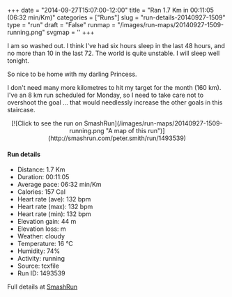 +++
date = "2014-09-27T15:07:00-12:00"
title = "Ran 1.7 Km in 00:11:05 (06:32 min/Km)"
categories = ["Runs"]
slug = "run-details-20140927-1509"
type = "run"
draft = "False"
runmap = "/images/run-maps/20140927-1509-running.png"
svgmap = '<polyline points="60 46, 59 46, 58 48, 56 50, 54 52, 52 54, 50 55, 49 57, 48 62, 46 64, 44 66, 37 66, 28 66, 25 65, 22 65, 19 64, 16 62, 14 61, 8 62, 5 62, 2 62, 0 62, 1 60, 1 57, 1 54, 2 52, 3 50, 4 47, 7 45, 11 42, 14 42, 20 39, 22 38, 25 36, 28 35, 33 33, 36 32, 45 31, 51 30, 57 29, 69 27, 72 27, 70 29, 71 30, 74 29, 77 29, 79 31, 82 32, 97 35, 100 36, 99 39, 96 43, 94 48, 94 53, 92 55, 93 59, 92 62, 92 64, 91 67, 88 70, 85 70, 83 71, 79 72, 76 73, 72 73, 65 73, 62 73, 59 72, 53 71, 50 71, 47 70, 46 68, 48 66, 49 63, 50 61, 51 59, 53 57, 55 55, 56 53, 58 50, 59 48, 60 47">'
+++

I am so washed out. I think I've had six hours sleep in the last 48 hours, and no more than 10 in the last 72. The world is quite unstable. I will sleep well tonight.  

So nice to be home with my darling Princess. 

I don't need many more kilometres to hit my target for the month (160 km). I've an 8 km run scheduled for Monday, so I need to take care not to overshoot the goal ... that would needlessly increase the other goals in this staircase. 



<!--more-->

<center>
[![Click to see the run on SmashRun](/images/run-maps/20140927-1509-running.png "A map of this run")](http://smashrun.com/peter.smith/run/1493539)
</center>

#### Run details

* Distance: 1.7 Km
* Duration: 00:11:05
* Average pace: 06:32 min/Km
* Calories: 157 Cal
* Heart rate (ave): 132 bpm
* Heart rate (max): 132 bpm
* Heart rate (min): 132 bpm
* Elevation gain: 44 m
* Elevation loss:  m
* Weather: cloudy
* Temperature: 16 &deg;C
* Humidity: 74%
* Activity: running
* Source: tcxfile
* Run ID: 1493539

Full details at [SmashRun](http://smashrun.com/peter.smith/run/1493539)